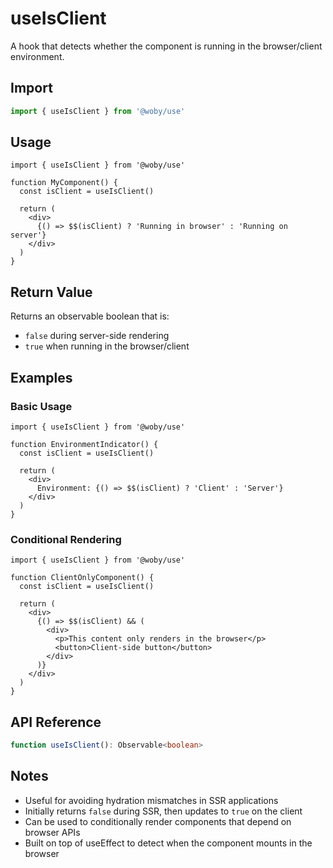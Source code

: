 # useIsClient

A hook that detects whether the component is running in the browser/client environment.

## Import

```typescript
import { useIsClient } from '@woby/use'
```

## Usage

```tsx
import { useIsClient } from '@woby/use'

function MyComponent() {
  const isClient = useIsClient()
  
  return (
    <div>
      {() => $$(isClient) ? 'Running in browser' : 'Running on server'}
    </div>
  )
}
```

## Return Value

Returns an observable boolean that is:
- `false` during server-side rendering
- `true` when running in the browser/client

## Examples

### Basic Usage

```tsx
import { useIsClient } from '@woby/use'

function EnvironmentIndicator() {
  const isClient = useIsClient()
  
  return (
    <div>
      Environment: {() => $$(isClient) ? 'Client' : 'Server'}
    </div>
  )
}
```

### Conditional Rendering

```tsx
import { useIsClient } from '@woby/use'

function ClientOnlyComponent() {
  const isClient = useIsClient()
  
  return (
    <div>
      {() => $$(isClient) && (
        <div>
          <p>This content only renders in the browser</p>
          <button>Client-side button</button>
        </div>
      )}
    </div>
  )
}
```

## API Reference

```typescript
function useIsClient(): Observable<boolean>
```

## Notes

- Useful for avoiding hydration mismatches in SSR applications
- Initially returns `false` during SSR, then updates to `true` on the client
- Can be used to conditionally render components that depend on browser APIs
- Built on top of useEffect to detect when the component mounts in the browser